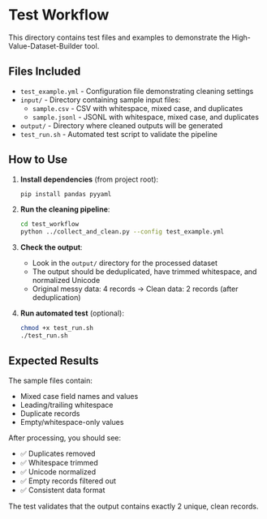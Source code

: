 # Test Workflow

This directory contains test files and examples to demonstrate the High-Value-Dataset-Builder tool.

## Files Included

- `test_example.yml` - Configuration file demonstrating cleaning settings
- `input/` - Directory containing sample input files:
  - `sample.csv` - CSV with whitespace, mixed case, and duplicates
  - `sample.jsonl` - JSONL with whitespace, mixed case, and duplicates
- `output/` - Directory where cleaned outputs will be generated
- `test_run.sh` - Automated test script to validate the pipeline

## How to Use

1. **Install dependencies** (from project root):
   ```bash
   pip install pandas pyyaml
   ```

2. **Run the cleaning pipeline**:
   ```bash
   cd test_workflow
   python ../collect_and_clean.py --config test_example.yml
   ```

3. **Check the output**:
   - Look in the `output/` directory for the processed dataset
   - The output should be deduplicated, have trimmed whitespace, and normalized Unicode
   - Original messy data: 4 records → Clean data: 2 records (after deduplication)

4. **Run automated test** (optional):
   ```bash
   chmod +x test_run.sh
   ./test_run.sh
   ```

## Expected Results

The sample files contain:
- Mixed case field names and values
- Leading/trailing whitespace
- Duplicate records
- Empty/whitespace-only values

After processing, you should see:
- ✅ Duplicates removed
- ✅ Whitespace trimmed
- ✅ Unicode normalized
- ✅ Empty records filtered out
- ✅ Consistent data format

The test validates that the output contains exactly 2 unique, clean records.
